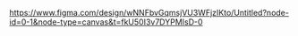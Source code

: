 https://www.figma.com/design/wNNFbvGqmsjVU3WFjzIKto/Untitled?node-id=0-1&node-type=canvas&t=fkU50I3v7DYPMIsD-0
